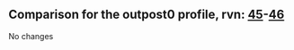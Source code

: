 ## Comparison for the outpost0 profile, rvn: [45](https://github.com/PRO100KatYT/FortniteProfileRevisions/tree/main/profiles/outpost0/45%20outpost0.json)-[46](https://github.com/PRO100KatYT/FortniteProfileRevisions/tree/main/profiles/outpost0/46%20outpost0.json)

No changes
